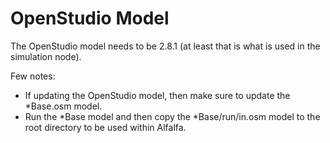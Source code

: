 # OpenStudio Model

The OpenStudio model needs to be 2.8.1 (at least that is what is used in the simulation node).

Few notes:
* If updating the OpenStudio model, then make sure to update the *Base.osm model. 
* Run the *Base model and then copy the *Base/run/in.osm model to the root directory to be used within Alfalfa.
